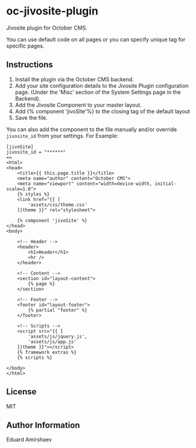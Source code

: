 oc-jivosite-plugin
============

Jivosite plugin for October CMS.

You can use default code on all pages or you can specify unique tag for specific pages.

## Instructions

1. Install the plugin via the October CMS backend.
2. Add your site configuration details to the Jivosite Plugin configuration page. (Under the 'Misc' section of the System Settings page in the Backend).
3. Add the Jivosite Component to your master layout.
4. Add {% component 'jivoSite'%} to the closing </head> tag of the default layout
6. Save the file.

You can also add the component to the file manually and/or override ```jivosite_id``` from your settings.  For Example:

    [jivoSite]
    jivosite_id = "******"
	==
	<html>
	<head>
		<title>{{ this.page.title }}</title>
		<meta name="author" content="October CMS">
    	<meta name="viewport" content="width=device-width, initial-scale=1.0">
    	{% styles %}
    	<link href="{{ [
    	    'assets/css/theme.css'
    	]|theme }}" rel="stylesheet">

    	{% component 'jivoSite' %}
	</head>
	<body>

 		<!-- Header -->
 		<header>
 			<h1>Header</h1>
 			<hr />
 		</header>

 		<!-- Content -->
        <section id="layout-content">
            {% page %}
        </section>

        <!-- Footer -->
        <footer id="layout-footer">
            {% partial "footer" %}
        </footer>

        <!-- Scripts -->
        <script src="{{ [
            'assets/js/jquery.js',
            'assets/js/app.js'
        ]|theme }}"></script>
        {% framework extras %}
        {% scripts %}
        
	</body>
	</html>
	
	
	
License
-------

MIT

Author Information
------------------

Eduard Amirshaev
